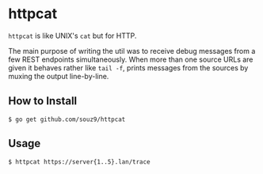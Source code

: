 # httpcat

`httpcat` is like UNIX's `cat` but for HTTP.

The main purpose of writing the util was to receive debug messages from a few REST endpoints simultaneously. When more than one source URLs are given it behaves rather like `tail -f`, prints messages from the sources by muxing the output line-by-line.

## How to Install

```shell
$ go get github.com/souz9/httpcat
```

## Usage

```shell
$ httpcat https://server{1..5}.lan/trace
```
